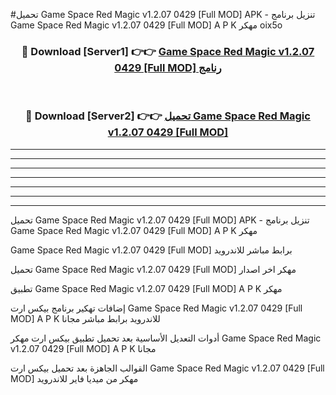 #تحميل Game Space Red Magic v1.2.07 0429 [Full MOD]  APK - تنزيل برنامج Game Space Red Magic v1.2.07 0429 [Full MOD]  A P K مهكر oix5o 



<div align="center">
<h3>🔴 Download [Server1] 👉👉 <a href="https://apkdownload10.web.app/?title=Game Space Red Magic v1.2.07 0429 [Full MOD] ">Game Space Red Magic v1.2.07 0429 [Full MOD]  رنامج</a></h3><br>

<h3>🔴 Download [Server2] 👉👉 <a href="https://apkdownload10.web.app/?title=Game Space Red Magic v1.2.07 0429 [Full MOD] ">تحميل Game Space Red Magic v1.2.07 0429 [Full MOD]  </a></h3>
</div>


----------------------------------------------------------

----------------------------------------------------------

----------------------------------------------------------

----------------------------------------------------------

----------------------------------------------------------

----------------------------------------------------------

----------------------------------------------------------

تحميل Game Space Red Magic v1.2.07 0429 [Full MOD]  APK - تنزيل برنامج Game Space Red Magic v1.2.07 0429 [Full MOD]  A P K مهكر

Game Space Red Magic v1.2.07 0429 [Full MOD]  برابط مباشر للاندرويد

تحميل Game Space Red Magic v1.2.07 0429 [Full MOD]  مهكر اخر اصدار

تطبيق Game Space Red Magic v1.2.07 0429 [Full MOD]  A P K مهكر

إضافات تهكير برنامج بيكس ارت Game Space Red Magic v1.2.07 0429 [Full MOD]  A P K للاندرويد برابط مباشر مجانا

أدوات التعديل الأساسية بعد تحميل تطبيق بيكس ارت مهكر Game Space Red Magic v1.2.07 0429 [Full MOD]  A P K مجانا

القوالب الجاهزة بعد تحميل بيكس ارت Game Space Red Magic v1.2.07 0429 [Full MOD]  مهكر من ميديا فاير للاندرويد


